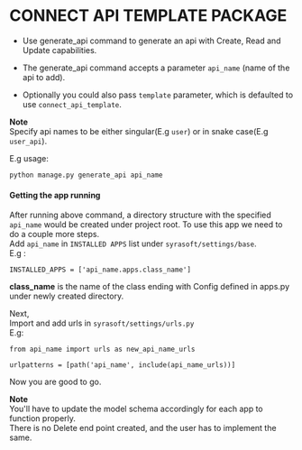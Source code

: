 CONNECT API TEMPLATE PACKAGE
============================

* Use generate_api command to generate an api with Create, Read and Update capabilities.

* The generate_api command accepts a parameter `api_name` (name of the api to add).

* Optionally you could also pass `template` parameter, which is defaulted to use `connect_api_template`.


**Note**  
Specify api names to be either singular(E.g `user`) or in snake case(E.g `user_api`).  

E.g usage:
 ```
python manage.py generate_api api_name
 ```

#### Getting the app running
After running above command, a directory structure with the specified `api_name` would be created under project root.
To use this app we need to do a couple more steps.  
Add `api_name` in  `INSTALLED APPS` list under `syrasoft/settings/base`.  
E.g :
```
INSTALLED_APPS = ['api_name.apps.class_name']  
```
**class_name** is  the name of the class ending with Config defined in apps.py under newly created directory.

Next,  
Import and add urls in `syrasoft/settings/urls.py`  
E.g:  
```
from api_name import urls as new_api_name_urls  

urlpatterns = [path('api_name', include(api_name_urls))]
```

Now you are good to go.

**Note**  
You'll have to update the model schema accordingly for each app to function properly.  
There is no Delete end point created, and the user has to implement the same.

